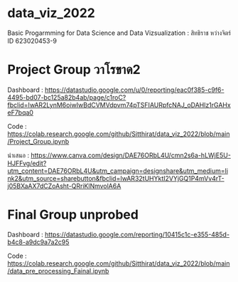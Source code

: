 # data_viz_2022
Basic Progarmming for Data Science and Data Vizsualization : สิทธิราช หว่างจิตร์ ID 623020453-9 


# Project Group วาโรขาด2
Dashboard : https://datastudio.google.com/u/0/reporting/eac0f385-c9f6-4495-bd07-bc125a82b4ab/page/c1roC?fbclid=IwAR2LynM6oiwIwBdCVMVdpvm74pTSFIAURpfcNAJ_oDAHlz1rGAHxeF7bqa0

Code : https://colab.research.google.com/github/Sitthirat/data_viz_2022/blob/main/Project_Group.ipynb

นำเสนอ : https://www.canva.com/design/DAE76ORbL4U/cmn2s6a-hLWjE5U-HJFFvg/edit?utm_content=DAE76ORbL4U&utm_campaign=designshare&utm_medium=link2&utm_source=sharebutton&fbclid=IwAR32tUHYktI2VYjGQ1P4mVv4rT-j05BXaAX7dCZoAsht-QRriKlNmvolA6A


# Final Group unprobed
Dashboard : https://datastudio.google.com/reporting/10415c1c-e355-485d-b4c8-a9dc9a7a2c95

Code : https://colab.research.google.com/github/Sitthirat/data_viz_2022/blob/main/data_pre_processing_Fainal.ipynb
